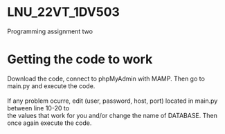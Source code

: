 # LNU_22VT_1DV503
Programming assignment two

# Getting the code to work
Download the code, connect to phpMyAdmin with MAMP. Then go to main.py and execute the code.<br />
<br />
If any problem ocurre, edit (user, password, host, port) located in main.py between line 10-20 to <br />
the values that work for you and/or change the name of DATABASE. Then once again execute the code.
